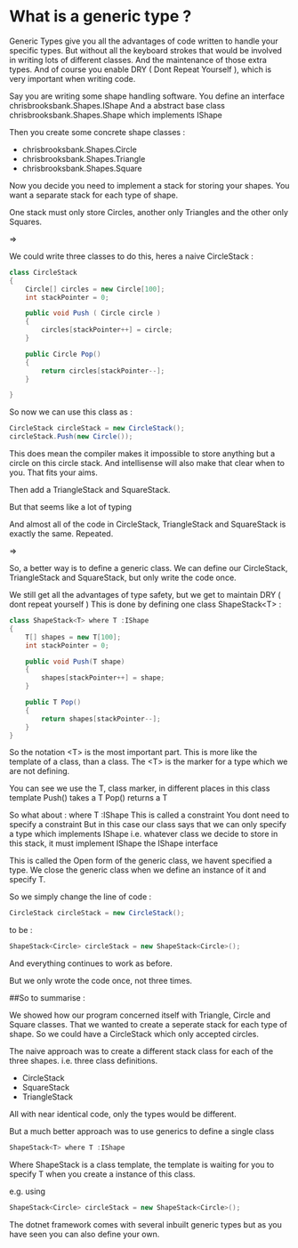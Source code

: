 # What is a generic type ?

Generic Types give you all the advantages of code written to handle your specific types.
But without all the keyboard strokes that would be involved in writing lots of different classes.
And the maintenance of those extra types.
And of course you enable DRY ( Dont Repeat Yourself ), which is very important when writing code.

Say you are writing some shape handling software.
You define an interface chrisbrooksbank.Shapes.IShape
And a abstract base class chrisbrooksbank.Shapes.Shape which implements IShape

Then you create some concrete shape classes : 
* chrisbrooksbank.Shapes.Circle
* chrisbrooksbank.Shapes.Triangle
* chrisbrooksbank.Shapes.Square

Now you decide you need to implement a stack for storing your shapes.
You want a separate stack for each type of shape.

One stack must only store Circles, another only Triangles and the other only Squares.

=>

We could write three classes to do this, heres a naive CircleStack :

```c#
class CircleStack
{
    Circle[] circles = new Circle[100];
    int stackPointer = 0;

    public void Push ( Circle circle )
    {
        circles[stackPointer++] = circle;
    }

    public Circle Pop()
    {
        return circles[stackPointer--];
    }

}
```

So now we can use this class as :
```c#
CircleStack circleStack = new CircleStack();
circleStack.Push(new Circle());
```
          
This does mean the compiler makes it impossible to store anything but a circle on this circle stack.
And intellisense will also make that clear when to you.
That fits your aims.

Then add a TriangleStack and SquareStack.

But that seems like a lot of typing

And almost all of the code in CircleStack, TriangleStack and SquareStack is exactly the same.
Repeated.

=>

So, a better way is to define a generic class.
We can define our CircleStack, TriangleStack and SquareStack, but only write the code once.

We still get all the advantages of type safety, but we get to maintain DRY ( dont repeat yourself )
This is done by defining one class ShapeStack\<T\> :
```C#
class ShapeStack<T> where T :IShape
{
    T[] shapes = new T[100];
    int stackPointer = 0;

    public void Push(T shape)
    {
        shapes[stackPointer++] = shape;
    }

    public T Pop()
    {
        return shapes[stackPointer--];
    }
}
```

So the notation \<T\> is the most important part.
This is more like the template of a class, than a class.
The \<T\> is the marker for a type which we are not defining.

You can see we use the T, class marker, in different places in this class template
Push() takes a T
Pop() returns a T

So what about : where T :IShape
This is called a constraint
You dont need to specify a constraint
But in this case our class says that we can only specify a type which implements IShape
i.e. whatever class we decide to store in this stack, it must implement IShape the IShape interface 

This is called the Open form of the generic class, we havent specified a type.
We close the generic class when we define an instance of it and specify T.

So we simply change the line of code :
```c# 
CircleStack circleStack = new CircleStack();
```

to be :
```c# 
ShapeStack<Circle> circleStack = new ShapeStack<Circle>();
```

And everything continues to work as before.

But we only wrote the code once, not three times.

##So to summarise : 

We showed how our program concerned itself with Triangle, Circle and Square classes.
That we wanted to create a seperate stack for each type of shape.
So we could have a CircleStack which only accepted circles.

The naive approach was to create a different stack class for each of the three shapes.
i.e. three class definitions.
* CircleStack
* SquareStack
* TriangleStack

All with near identical code, only the types would be different.

But a much better approach was to use generics to define a single class
```c# 
ShapeStack<T> where T :IShape
```

Where ShapeStack is a class template, the template is waiting for you to specify T when you create a instance of this class.

e.g. using
```c# 
ShapeStack<Circle> circleStack = new ShapeStack<Circle>();
```

The dotnet framework comes with several inbuilt generic types but as you have seen you can also define your own.


